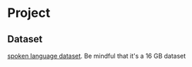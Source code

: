 # Project
## Dataset

[spoken language dataset](https://www.kaggle.com/datasets/toponowicz/spoken-language-identification?resource=download). Be mindful that it's a 16 GB dataset
